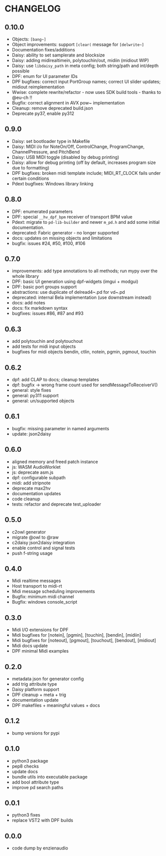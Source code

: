 CHANGELOG
=====

0.10.0
-----

* Objects: `[bang~]`
* Object improvements: support `[clear(` message for `[delwrite~]`
* Documentation fixes/additions
* Daisy: ability to set samplerate and blocksize
* Daisy: adding midirealtimein, polytouchin/out, midiin (midiout WIP)
* Daisy: use `libdaisy_path` in meta config; both string/path and int/depth possible
* DPF: enum for UI parameter IDs
* DPF bugfixes: correct input PortGroup names; correct UI slider updates; midiout reimplementation
* Wwise: complete rewrite/refactor - now uses SDK build tools - thanks to @eu-ch !!
* Bugfix: correct alignment in AVX pow~ implementation
* Cleanup: remove deprecated build.json
* Deprecate py37, enable py312

0.9.0
-----

* Daisy: set bootloader type in Makefile
* Daisy: MIDI i/o for NoteOn/Off, ControlChange, ProgramChange, ChannelPressure, and PitchBend
* Daisy: USB MIDI toggle (disabled by debug printing)
* Daisy: allow for debug printing (off by default, increases program size due to formatting)
* DPF bugfixes: broken midi template include; MIDI_RT_CLOCK fails under certain conditions
* Pdext bugfixes: Windows library linking

0.8.0
-----

* DPF: enumerated parameters
* DPF: special `__hv_dpf_bpm` receiver of transport BPM value
* Pdext: migrate to `pd-lib-builder` and newer `m_pd.h` and add some initial documentation.
* deprecated: Fabric generator - no longer supported
* docs: updates on missing objects and limitations
* bugfix: issues #24, #50, #100, #106

0.7.0
-----

* improvements: add type annotations to all methods; run mypy over the whole library
* DPF: basic UI generation using dpf-widgets (imgui + modgui)
* DPF: basic port groups support
* abstractions: use duplicate of delread4~.pd for vd~.pd
* deprecated: internal Bela implementation (use downstream instead)
* docs: add notes
* docs: fix markdown syntax
* bugfixes: issues #86, #87 and #93

0.6.3
-----

* add polytouchin and polytouchout
* add tests for midi input objects
* bugfixes for midi objects bendin, ctlin, notein, pgmin, pgmout, touchin

0.6.2
-----

* dpf: add CLAP to docs; cleanup templates
* dpf: bugfix -> wrong frame count used for sendMessageToReceiverV()
* general: style fixes
* general: py311 support
* general: un/supported objects

0.6.1
-----

* bugfix: missing parameter in named arguments
* update: json2daisy

0.6.0
-----

* aligned memory and freed patch instance
* js: WASM AudioWorklet
* js: deprecate asm.js
* dpf: configurable subpath
* midi: add stripnote
* deprecate max2hv
* documentation updates
* code cleanup
* tests: refactor and deprecate test_uploader

0.5.0
-----

* c2owl generator
* migrate @owl to @raw
* c2daisy json2daisy integration
* enable control and signal tests
* push f-string usage

0.4.0
-----

* Midi realtime messages
* Host transport to midi-rt
* Midi message scheduling improvements
* Bugfix: minimum midi channel
* Bugfix: windows console_script

0.3.0
-----

* Midi I/O extensions for DPF
* Midi bugfixes for [notein], [pgmin], [touchin], [bendin], [midiin]
* Midi bugfixes for [noteout], [pgmout], [touchout], [bendout], [midiout]
* Midi docs update
* DPF minimal Midi examples

0.2.0
-----

* metadata json for generator config
* add trig attribute type
* Daisy platform support
* DPF cleanup + meta + trig
* documentation update
* DPF makefiles + meaningful values + docs

0.1.2
-----

* bump versions for pypi

0.1.0
-----

* python3 package
* pep8 checks
* update docs
* bundle utils into executable package
* add bool attribute type
* improve pd search paths

0.0.1
-----

* python3 fixes
* replace VST2 with DPF builds

0.0.0
-----

* code dump by enzienaudio
